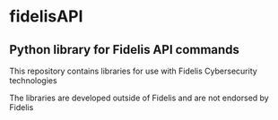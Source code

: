 # fidelisAPI
## Python library for Fidelis API commands

This repository contains libraries for use with Fidelis Cybersecurity technologies

The libraries are developed outside of Fidelis and are not endorsed by Fidelis
